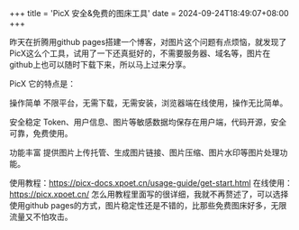 +++
title = 'PicX 安全&免费的图床工具'
date = 2024-09-24T18:49:07+08:00
+++

昨天在折腾用github pages搭建一个博客，对图片这个问题有点烦恼，就发现了PicX这么个工具，试用了一下还真挺好的，不需要服务器、域名等，图片在github上也可以随时下载下来，所以马上过来分享。

<!--more-->

PicX
它的特点是：

操作简单
不限平台，无需下载，无需安装，浏览器端在线使用，操作无比简单。

安全稳定
Token、用户信息、图片等敏感数据均保存在用户端，代码开源，安全可靠，免费使用。

功能丰富
提供图片上传托管、生成图片链接、图片压缩、图片水印等图片处理功能。

使用教程：https://picx-docs.xpoet.cn/usage-guide/get-start.html
在线使用：https://picx.xpoet.cn/
怎么用教程里面写的很详细，我就不再赘述了，可以选择使用github pages的方式，图片稳定性还是不错的，比那些免费图床好多，无限流量又不怕攻击。